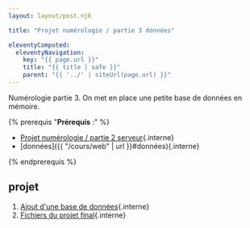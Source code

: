 ```yaml
---
layout: layout/post.njk

title: "Projet numérologie / partie 3 données"

eleventyComputed:
  eleventyNavigation:
    key: "{{ page.url }}"
    title: "{{ title | safe }}"
    parent: "{{ '../' | siteUrl(page.url) }}"
---
```


<!-- début résumé -->

Numérologie partie 3. On met en place une petite base de données en mémoire.

<!-- fin résumé -->

{% prerequis "**Prérequis** :" %}

* [Projet numérologie / partie 2 serveur](../partie-2-serveur){.interne}
* [données]({{ "/cours/web" | url }}#données){.interne}

{% endprerequis %}

## projet

1. [Ajout d'une base de données](./1-base-de-données){.interne}
2. [Fichiers du projet final](./2-structures){.interne}
